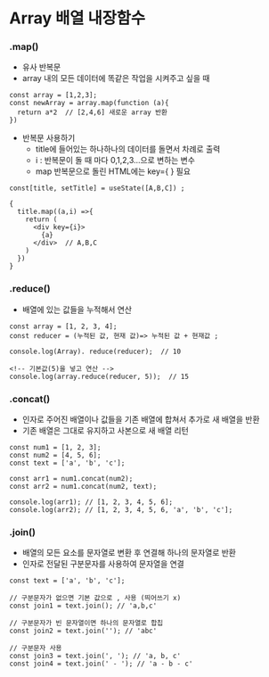 # Array 배열 내장함수

### .map()
- 유사 반복문
- array 내의 모든 데이터에 똑같은 작업을 시켜주고 싶을 때

```
const array = [1,2,3];
const newArray = array.map(function (a){
  return a*2  // [2,4,6] 새로운 array 반환
})
```
- 반복문 사용하기
  - title에 들어있는 하나하나의 데이터를 돌면서 차례로 출력
  - i : 반복문이 돌 때 마다 0,1,2,3...으로 변하는 변수
  - map 반복문으로 돌린 HTML에는 key={ } 필요
```
const[title, setTitle] = useState([A,B,C]) ;

{
  title.map((a,i) =>{
    return (
      <div key={i}>
        {a}
      </div>  // A,B,C 
    )
  })
}
```

### .reduce()

- 배열에 있는 값들을 누적해서 연산

```
const array = [1, 2, 3, 4];
const reducer = (누적된 값, 현재 값)=> 누적된 값 + 현재값 ;

console.log(Array). reduce(reducer);  // 10

<!-- 기본값(5)을 넣고 연산 -->
console.log(array.reduce(reducer, 5));  // 15
  ```

### .concat()
- 인자로 주어진 배열이나 값들을 기존 배열에 합쳐서 추가로 새 배열을 반환
- 기존 배열은 그대로 유지하고 사본으로 새 배열 리턴

```
const num1 = [1, 2, 3];
const num2 = [4, 5, 6];
const text = ['a', 'b', 'c'];

const arr1 = num1.concat(num2);
const arr2 = num1.concat(num2, text);

console.log(arr1); // [1, 2, 3, 4, 5, 6];
console.log(arr2); // [1, 2, 3, 4, 5, 6, 'a', 'b', 'c'];
```

### .join()
- 배열의 모든 요소를 문자열로 변환 후 연결해 하나의 문자열로 반환
- 인자로 전달된 구분문자를 사용하여 문자열을 연결

```
const text = ['a', 'b', 'c'];

// 구분문자가 없으면 기본 값으로 , 사용 (띄어쓰기 x)
const join1 = text.join(); // 'a,b,c'

// 구분문자가 빈 문자열이면 하나의 문자열로 합칩
const join2 = text.join(''); // 'abc'

// 구분문자 사용
const join3 = text.join(', '); // 'a, b, c'
const join4 = text.join(' - '); // 'a - b - c'
```